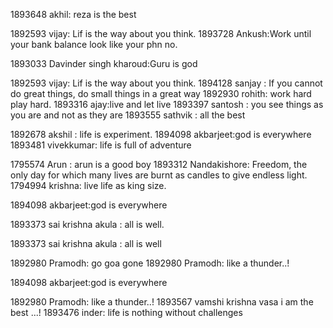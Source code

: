 1893648 akhil: reza is the best

1892593 vijay: Lif is the way about you think.
1893728 Ankush:Work until your bank balance look like your phn no.


1893033 Davinder singh kharoud:Guru is god

1892593 vijay: Lif is the way about you think.
1894128 sanjay : If you cannot do great things, do small things in a great way
1892930 rohith: work hard play hard.
1893316 ajay:live and let live
1893397 santosh  : you see things as you are and not as they are
1893555 sathvik : all the best

1892678 akshil : life is experiment.
1894098 akbarjeet:god is everywhere
1893481 vivekkumar: life is full of adventure


1795574 Arun : arun is a good boy 
1893312 Nandakishore: Freedom, the only day for which many lives are burnt as candles to give endless light.
1794994 krishna: live life as king size.





1894098 akbarjeet:god is everywhere

1893373 sai krishna akula : all is well.

1893373 sai krishna akula : all is well

1892980 Pramodh: go goa gone
1892980 Pramodh: like a thunder..!



1894098 akbarjeet:god is everywhere


1892980 Pramodh: like a thunder..!
1893567 vamshi krishna vasa  i am the best ...!
1893476 inder: life is nothing without challenges 

